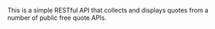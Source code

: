 This is a simple RESTful API that collects and displays quotes from a number of public free quote APIs.